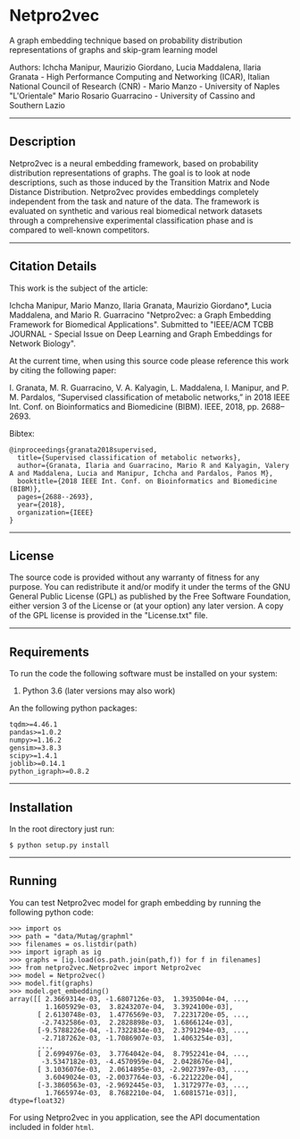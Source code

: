 # Netpro2vec
A graph embedding technique based on probability distribution representations of graphs and skip-gram learning model

Authors: Ichcha Manipur, Maurizio Giordano, Lucia Maddalena, Ilaria Granata - 
High Performance Computing and Networking (ICAR), Italian National Council of Research (CNR) - 
Mario Manzo - University of Naples "L'Orientale"
Mario Rosario Guarracino - University of Cassino and Southern Lazio

----------------------
Description
----------------------

Netpro2vec is a neural embedding framework, based on probability distribution representations of graphs. The goal is to look at node descriptions, such as those induced by the Transition Matrix and Node Distance Distribution. Netpro2vec provides embeddings completely independent from the task and nature of the data. The framework is evaluated on synthetic and various real biomedical network datasets through a comprehensive experimental classification phase and is compared to well-known competitors.

----------------------
Citation Details
----------------------
  
This work is the subject of the article:

Ichcha Manipur, Mario Manzo, Ilaria Granata, Maurizio Giordano*, Lucia Maddalena, and Mario R. Guarracino
"Netpro2vec: a Graph Embedding Framework for Biomedical Applications".
Submitted to "IEEE/ACM TCBB JOURNAL - Special Issue on Deep Learning and Graph Embeddings for Network Biology".
 
At the current time, when using this source code please reference this work by citing the following
paper:

I. Granata, M. R. Guarracino, V. A. Kalyagin, L. Maddalena, I. Manipur, and P. M. Pardalos,
“Supervised classification of metabolic networks,” 
in 2018 IEEE Int. Conf. on Bioinformatics and Biomedicine (BIBM). 
IEEE, 2018, pp. 2688–2693.
 
Bibtex:

```
@inproceedings{granata2018supervised,
  title={Supervised classification of metabolic networks},
  author={Granata, Ilaria and Guarracino, Mario R and Kalyagin, Valery A and Maddalena, Lucia and Manipur, Ichcha and Pardalos, Panos M},
  booktitle={2018 IEEE Int. Conf. on Bioinformatics and Biomedicine (BIBM)},
  pages={2688--2693},
  year={2018},
  organization={IEEE}
}
```

----------------------
License
----------------------
  
The source code is provided without any warranty of fitness for any purpose.
You can redistribute it and/or modify it under the terms of the
GNU General Public License (GPL) as published by the Free Software Foundation,
either version 3 of the License or (at your option) any later version.
A copy of the GPL license is provided in the "License.txt" file.

----------------------
Requirements
----------------------

To run the code the following software must be installed on your system:

1. Python 3.6 (later versions may also work)

An the following python packages:

```
tqdm>=4.46.1
pandas>=1.0.2
numpy>=1.16.2
gensim>=3.8.3
scipy>=1.4.1
joblib>=0.14.1
python_igraph>=0.8.2
```

----------------------
Installation
----------------------

In the root directory just run:

```
$ python setup.py install
```
----------------------
Running
----------------------

You can test Netpro2vec model for graph embedding by running the following python code:

```
>>> import os
>>> path = "data/Mutag/graphml"
>>> filenames = os.listdir(path)
>>> import igraph as ig 
>>> graphs = [ig.load(os.path.join(path,f)) for f in filenames]
>>> from netpro2vec.Netpro2vec import Netpro2vec
>>> model = Netpro2vec()
>>> model.fit(graphs)
>>> model.get_embedding()
array([[ 2.3669314e-03, -1.6807126e-03,  1.3935004e-04, ...,
         1.1605929e-03,  3.8243207e-04,  3.3924100e-03],
       [ 2.6130748e-03,  1.4776569e-03,  7.2231720e-05, ...,
        -2.7432586e-03,  2.2828898e-03,  1.6866124e-03],
       [-9.5788226e-04, -1.7322834e-03,  2.3791294e-03, ...,
        -2.7187262e-03, -1.7086907e-03,  1.4063254e-03],
       ...,
       [ 2.6994976e-03,  3.7764042e-04,  8.7952241e-04, ...,
        -3.5347182e-03, -4.4570959e-04,  2.0428676e-04],
       [ 3.1036076e-03,  2.0614895e-03, -2.9027397e-03, ...,
         3.6049024e-03, -2.0037764e-03, -6.2212220e-04],
       [-3.3860563e-03, -2.9692445e-03,  1.3172977e-03, ...,
         1.7665974e-03,  8.7682210e-04,  1.6081571e-03]], dtype=float32)
```

For using Netpro2vec in you application, see the API documentation included in folder <code>html</code>.
